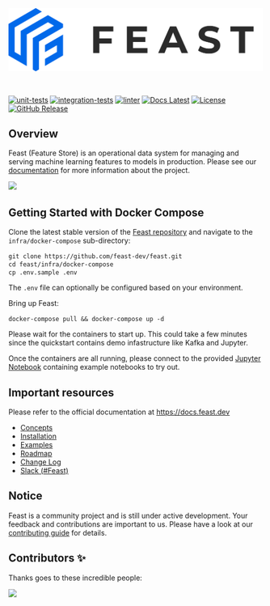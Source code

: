 <p align="center">
    <a href="https://feast.dev/">
      <img src="docs/assets/feast_logo.png" width="550">
    </a>
</p>
<br />

[![unit-tests](https://github.com/feast-dev/feast/actions/workflows/unit_tests.yml/badge.svg?branch=master&event=push)](https://github.com/feast-dev/feast/actions/workflows/unit_tests.yml)
[![integration-tests](https://github.com/feast-dev/feast/actions/workflows/integration_tests.yml/badge.svg?branch=master&event=push)](https://github.com/feast-dev/feast/actions/workflows/integration_tests.yml)
[![linter](https://github.com/feast-dev/feast/actions/workflows/linter.yml/badge.svg?branch=master&event=push)](https://github.com/feast-dev/feast/actions/workflows/linter.yml)
[![Docs Latest](https://img.shields.io/badge/docs-latest-blue.svg)](https://docs.feast.dev/)
[![License](https://img.shields.io/badge/license-Apache%202.0-blue)](https://github.com/feast-dev/feast/blob/master/LICENSE)
[![GitHub Release](https://img.shields.io/github/v/release/feast-dev/feast.svg?style=flat&sort=semver&color=blue)](https://github.com/feast-dev/feast/releases)

## Overview

Feast (Feature Store) is an operational data system for managing and serving machine learning features to models in production. Please see our [documentation](https://docs.feast.dev/) for more information about the project.

![](docs/architecture.svg)

## Getting Started with Docker Compose

Clone the latest stable version of the [Feast repository](https://github.com/feast-dev/feast/) and navigate to the `infra/docker-compose` sub-directory:

```
git clone https://github.com/feast-dev/feast.git
cd feast/infra/docker-compose
cp .env.sample .env
```

The `.env` file can optionally be configured based on your environment.

Bring up Feast:
```
docker-compose pull && docker-compose up -d
```
Please wait for the containers to start up. This could take a few minutes since the quickstart contains demo infastructure like Kafka and Jupyter.

Once the containers are all running, please connect to the provided [Jupyter Notebook](http://localhost:8888/tree/minimal) containing example notebooks to try out.

## Important resources

Please refer to the official documentation at <https://docs.feast.dev>

 * [Concepts](https://docs.feast.dev/concepts/overview)
 * [Installation](https://docs.feast.dev/getting-started)
 * [Examples](https://github.com/feast-dev/feast/blob/master/examples/)
 * [Roadmap](https://docs.feast.dev/roadmap)
 * [Change Log](https://github.com/feast-dev/feast/blob/master/CHANGELOG.md)
 * [Slack (#Feast)](https://join.slack.com/t/tectonfeast/shared_invite/zt-n7pl8gnb-H7dLlH9yQsgbchOp36ZUxQ)

## Notice

Feast is a community project and is still under active development. Your feedback and contributions are important to us. Please have a look at our [contributing guide](https://docs.feast.dev/contributing/contributing) for details.

## Contributors ✨

Thanks goes to these incredible people:

<a href="https://github.com/feast-dev/feast/graphs/contributors">
  <img src="https://contrib.rocks/image?repo=feast-dev/feast" />
</a>

